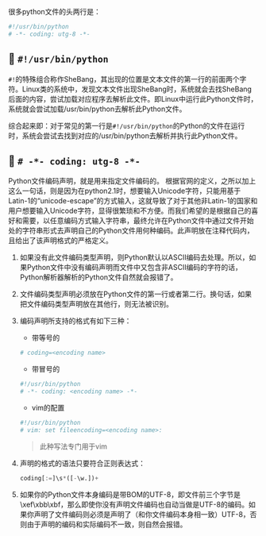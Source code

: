 很多python文件的头两行是：
```python
#!/usr/bin/python
# -*- coding: utg-8 -*-
```

## :pencil: `#!/usr/bin/python`
`#!`的特殊组合称作SheBang，其出现的位置是文本文件的第一行的前面两个字符。Linux类的系统中，发现文本文件出现SheBang时，系统就会去找SheBang后面的内容，尝试加载对应程序去解析此文件。即Linux中运行此Python文件时，系统就会尝试加载/usr/bin/python去解析此Python文件。

综合起来即：对于常见的第一行是`#!/usr/bin/python`的Python的文件在运行时，系统会尝试去找到对应的/usr/bin/python去解析并执行此Python文件。

## :pencil: `# -*- coding: utg-8 -*-`
Python文件编码声明，就是用来指定文件编码的。
根据官网的定义，之所以加上这么一句话，则是因为在python2.1时，想要输入Unicode字符，只能用基于Latin-1的“unicode-escape”的方式输入，这就导致了对于其他非Latin-1的国家和用户想要输入Unicode字符，显得很繁琐和不方便。而我们希望的是根据自己的喜好和需要，以任意编码方式输入字符串，最终允许在Python文件中通过文件开始处的字符串形式去声明自己的Python文件用何种编码。此声明放在注释代码内，且给出了该声明格式的严格定义。
1. 如果没有此文件编码类型声明，则Python默认以ASCII编码去处理。所以，如果Python文件中没有编码声明而文件中又包含非ASCII编码的字符的话，Python解析器解析的Python文件自然就会报错了。

2. 文件编码类型声明必须放在Python文件的第一行或者第二行。换句话，如果把文件编码类型声明放在其他行，则无法被识别。

3. 编码声明所支持的格式有如下三种：
    * 带等号的
     ```python 
     # coding=<encoding name>
     ```
    * 带冒号的
     ```python
     #!/usr/bin/python
     # -*- coding: <encoding name> -*-
     ```
    * vim的配置
     ```python
     #!/usr/bin/python
     # vim: set fileencoding=<encoding name>:
     ```
     > 此种写法专门用于vim
    
4. 声明的格式的语法只要符合正则表达式：

    ```python
    coding[:=]\s*([-\w.])+
    ```

5. 如果你的Python文件本身编码是带BOM的UTF-8，即文件前三个字节是\xef\xbb\xbf，那么即使你没有声明文件编码也自动当做是UTF-8的编码。如果你声明了文件编码则必须是声明了（和你文件编码本身相一致）UTF-8，否则由于声明的编码和实际编码不一致，则自然会报错。
